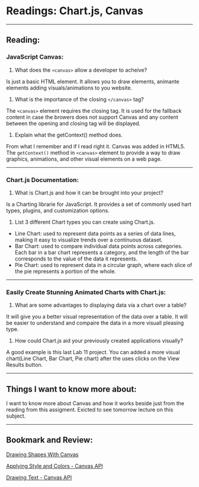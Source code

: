 # Readings: Chart.js, Canvas

---

## Reading:

### JavaScript Canvas:

1. What does the `<canvas>` allow a developer to acheive?

Is just a basic HTML element. It allows you to draw elements, animante elements adding visuals/animations to you website.  

1. What is the importance of the closing `</canvas>` tag?

The `<canvas>` element requires the closing tag.  It is used for the fallback content in case the browers does not support Canvas and any content between the opening and closing tag will be displayed.

1. Explain what the getContext() method does.

From what I remember and if I read right it. Canvas was added in HTML5.  The `getContext()` method in `<canvas>` element to  provide a way to draw graphics, animations, and other visual elements on a web page.

---

### Chart.js Documentation:

1. What is Chart.js and how it can be brought into your project?

Is a Charting librarie for JavaScript.  It provides a set of commonly used hart types, plugins, and customization options. 

1. List 3 different Chart types you can create using Chart.js.

- Line Chart: used to represent data points as a series of data lines, making it easy to visualize trends over a continuous dataset. 
- Bar Chart: used to compare individual data points across categories. Each bar in a bar chart represents a category, and the length of the bar corresponds to the value of the data it represents.
- Pie Chart: used to represent data in a circular graph, where each slice of the pie represents a portion of the whole. 

---

### Easily Create Stunning Animated Charts with Chart.js:

1. What are some advantages to displaying data via a chart over a table?

It will give you a better visual representation of the data over a table. It will be easier to understand and compaire the data in a more visuall pleasing type.


1. How could Chart.js aid your previously created applications visually?

A good example is this last Lab 11 project. You can added a more visual chart(Line Chart, Bar Chart, Pie chart) after the uses clicks on the View Results button.


---

## Things I want to know more about:
I want to know more about Canvas and how it works beside just from the reading from this assigment. Exicted to see tomorrow lecture on this subject.

---

## Bookmark and Review:

[Drawing Shapes With Canvas](https://developer.mozilla.org/en-US/docs/Web/API/Canvas_API/Tutorial/Drawing_shapes)

[Applying Style and Colors - Canvas API](https://developer.mozilla.org/en-US/docs/Web/API/Canvas_API/Tutorial/Applying_styles_and_colors)

[Drawing Text - Canvas API](https://developer.mozilla.org/en-US/docs/Web/API/Canvas_API/Tutorial/Drawing_text)
